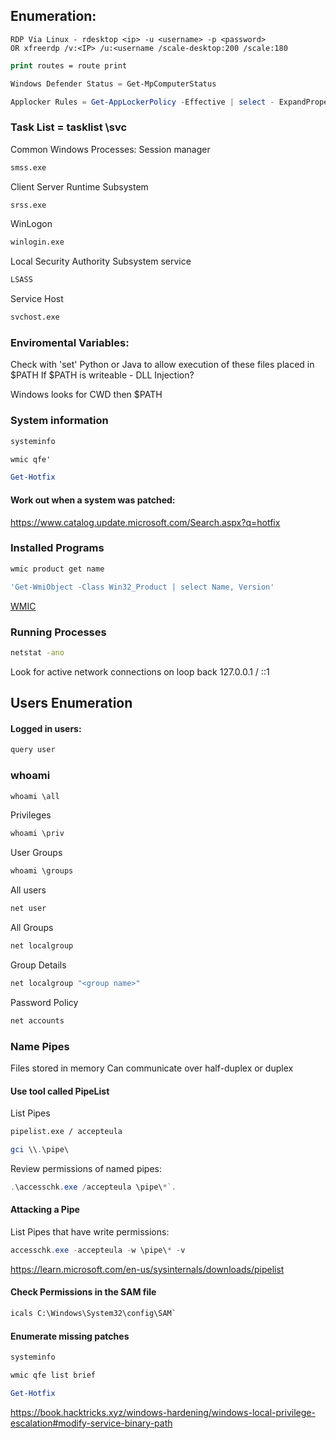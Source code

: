 ## Enumeration:
```shell
RDP Via Linux - rdesktop <ip> -u <username> -p <password>
OR xfreerdp /v:<IP> /u:<username /scale-desktop:200 /scale:180
```
```cmd
print routes = route print
```

```powershell
Windows Defender Status = Get-MpComputerStatus

Applocker Rules = Get-AppLockerPolicy -Effective | select - ExpandProperty RuleCollections
```
### Task List = tasklist \svc

Common Windows Processes:
Session manager
```cmd
smss.exe
```
Client Server Runtime Subsystem 
```cmd
srss.exe
```
WinLogon
```cmd
winlogin.exe
```
Local Security Authority Subsystem service 
```cmd
LSASS
```
Service Host
```cmd
svchost.exe
```

### Enviromental Variables: 
Check with 'set'
Python or Java to allow execution of these files placed in $PATH
If $PATH is writeable - DLL Injection?

Windows looks for CWD then $PATH

### System information 
```cmd
systeminfo

wmic qfe'
```

```powershell
Get-Hotfix
```

#### Work out when a system was patched:

https://www.catalog.update.microsoft.com/Search.aspx?q=hotfix

### Installed Programs 

```cmd
wmic product get name
```

```powershell
'Get-WmiObject -Class Win32_Product | select Name, Version' 
```
[WMIC](https://learn.microsoft.com/en-us/windows/win32/wmisdk/wmi-start-page)

### Running Processes

```cmd
netstat -ano
```
Look for active network connections on loop back
	127.0.0.1 / ::1 

## Users Enumeration
		
#### Logged in users: 
```cmd
query user
```

### whoami
```cmd
whoami \all
```
Privileges
```cmd
whoami \priv
```
User Groups 
```cmd
whoami \groups
```
All users 
```cmd
net user
```
All Groups 
```cmd
net localgroup
```

Group Details
```cmd
net localgroup "<group name>"
```
Password Policy
```cmd
net accounts
```

### Name Pipes
Files stored in memory
	Can communicate over half-duplex or duplex

#### Use tool called PipeList
List Pipes 
```cmd
pipelist.exe / accepteula
```

```powershell
gci \\.\pipe\
```
Review permissions of named pipes:
```powershell
.\accesschk.exe /accepteula \pipe\*`.
```
#### Attacking a Pipe
List Pipes that have write permissions:
```powershell
accesschk.exe -accepteula -w \pipe\* -v
```
https://learn.microsoft.com/en-us/sysinternals/downloads/pipelist	

#### Check Permissions in the SAM file
```cmd
icals C:\Windows\System32\config\SAM`
```
#### Enumerate missing patches 
```cmd
systeminfo
```
```cmd
wmic qfe list brief
```

```powershell
Get-Hotfix
```
https://book.hacktricks.xyz/windows-hardening/windows-local-privilege-escalation#modify-service-binary-path
